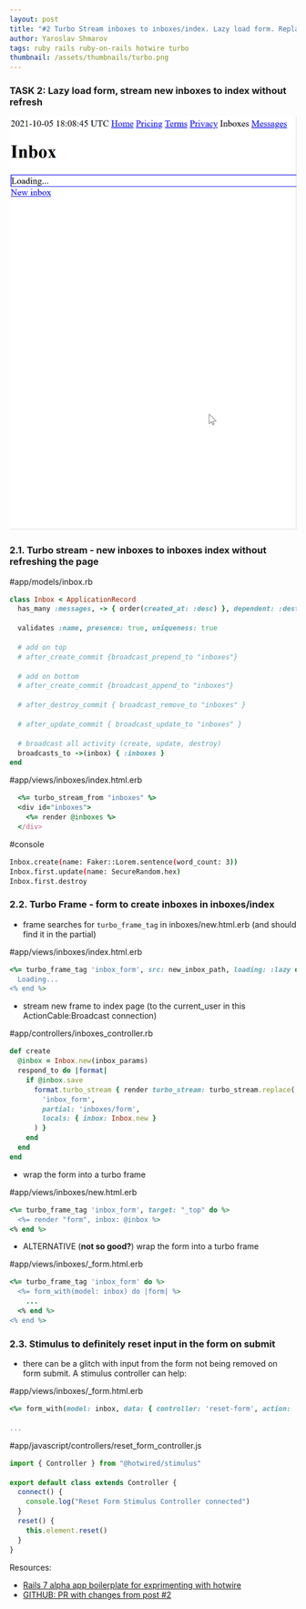 ```yaml
---
layout: post
title: "#2 Turbo Stream inboxes to inboxes/index. Lazy load form. Replace form on submit."
author: Yaroslav Shmarov
tags: ruby rails ruby-on-rails hotwire turbo
thumbnail: /assets/thumbnails/turbo.png
---
```


### TASK 2: Lazy load form, stream new inboxes to index without refresh

![hotwire-demo-2](/assets/images/hotwire-demo-2.gif)

### 2.1. Turbo stream - new inboxes to inboxes index without refreshing the page

#app/models/inbox.rb
```ruby
class Inbox < ApplicationRecord
  has_many :messages, -> { order(created_at: :desc) }, dependent: :destroy

  validates :name, presence: true, uniqueness: true
 
  # add on top
  # after_create_commit {broadcast_prepend_to "inboxes"}

  # add on bottom
  # after_create_commit {broadcast_append_to "inboxes"}

  # after_destroy_commit { broadcast_remove_to "inboxes" }

  # after_update_commit { broadcast_update_to "inboxes" }

  # broadcast all activity (create, update, destroy)
  broadcasts_to ->(inbox) { :inboxes }
end
```

#app/views/inboxes/index.html.erb
```ruby
  <%= turbo_stream_from "inboxes" %>
  <div id="inboxes">
    <%= render @inboxes %>
  </div>
```

#console
```sh
Inbox.create(name: Faker::Lorem.sentence(word_count: 3))
Inbox.first.update(name: SecureRandom.hex)
Inbox.first.destroy
```

### 2.2. Turbo Frame - form to create inboxes in inboxes/index

* frame searches for `turbo_frame_tag` in inboxes/new.html.erb (and should find it in the partial)

#app/views/inboxes/index.html.erb
```ruby
<%= turbo_frame_tag 'inbox_form', src: new_inbox_path, loading: :lazy do %>
  Loading...
<% end %>
```

* stream new frame to index page (to the current_user in this ActionCable:Broadcast connection)

#app/controllers/inboxes_controller.rb
```ruby
def create
  @inbox = Inbox.new(inbox_params)
  respond_to do |format|
    if @inbox.save
      format.turbo_stream { render turbo_stream: turbo_stream.replace(
        'inbox_form', 
        partial: 'inboxes/form', 
        locals: { inbox: Inbox.new }
      ) }
    end
  end
end
```

* wrap the form into a turbo frame

#app/views/inboxes/new.html.erb
```ruby
<%= turbo_frame_tag 'inbox_form', target: "_top" do %>
  <%= render "form", inbox: @inbox %>
<% end %>
```

* ALTERNATIVE (**not so good?**) wrap the form into a turbo frame

#app/views/inboxes/_form.html.erb
```ruby
<%= turbo_frame_tag 'inbox_form' do %>
  <%= form_with(model: inbox) do |form| %>
    ...
  <% end %>
<% end %>
```

### 2.3. Stimulus to definitely reset input in the form on submit

* there can be a glitch with input from the form not being removed on form submit. A stimulus controller can help:

#app/views/inboxes/_form.html.erb
```ruby
<%= form_with(model: inbox, data: { controller: 'reset-form', action: 'turbo:submit-end->reset_form#reset'}) do |form| %>

...
```

#app/javascript/controllers/reset_form_controller.js
```js
import { Controller } from "@hotwired/stimulus"

export default class extends Controller {
  connect() {
    console.log("Reset Form Stimulus Controller connected")
  }
  reset() {
    this.element.reset()
  }
}
```

Resources:
* [Rails 7 alpha app boilerplate for exprimenting with hotwire](https://github.com/yshmarov/askdemos)
* [GITHUB: PR with changes from post #2](https://github.com/yshmarov/askdemos/pull/1)
